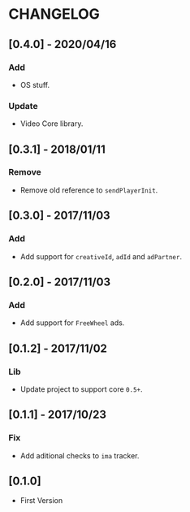 # CHANGELOG

## [0.4.0] - 2020/04/16
### Add
- OS stuff.

### Update
- Video Core library.

## [0.3.1] - 2018/01/11
### Remove
- Remove old reference to `sendPlayerInit`.

## [0.3.0] - 2017/11/03
### Add
- Add support for `creativeId`, `adId` and `adPartner`.

## [0.2.0] - 2017/11/03
### Add
- Add support for `FreeWheel` ads.

## [0.1.2] - 2017/11/02
### Lib
- Update project to support core `0.5+`.

## [0.1.1] - 2017/10/23
### Fix
- Add aditional checks to `ima` tracker.

## [0.1.0]
- First Version
